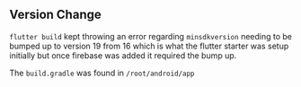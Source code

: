 ## Version Change

`flutter build` kept throwing an error regarding `minsdkversion` needing to be bumped up to version 19 from 16 which is what the flutter starter was setup initially but once firebase was added it required the bump up.

The `build.gradle` was found in `/root/android/app`
